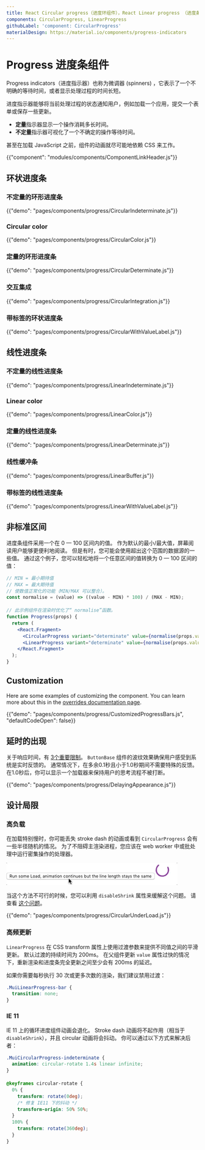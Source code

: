 ```yaml
---
title: React Circular progress（进度环组件），React Linear progress （进度条组件）
components: CircularProgress, LinearProgress
githubLabel: 'component: CircularProgress'
materialDesign: https://material.io/components/progress-indicators
---
```


# Progress 进度条组件

<p class="description">Progress indicators（进度指示器）也称为微调器 (spinners) ，它表示了一个不明确的等待时间，或者显示处理过程的时间长短。</p>

进度指示器能够将当前处理过程的状态通知用户，例如加载一个应用，提交一个表单或保存一些更新。

- **定量**指示器显示一个操作消耗多长时间。
- **不定量**指示器可视化了一个不确定的操作等待时间。

甚至在加载 JavaScript 之前，组件的动画就尽可能地依赖 CSS 来工作。

{{"component": "modules/components/ComponentLinkHeader.js"}}

## 环状进度条

### 不定量的环形进度条

{{"demo": "pages/components/progress/CircularIndeterminate.js"}}

### Circular color

{{"demo": "pages/components/progress/CircularColor.js"}}

### 定量的环形进度条

{{"demo": "pages/components/progress/CircularDeterminate.js"}}

### 交互集成

{{"demo": "pages/components/progress/CircularIntegration.js"}}

### 带标签的环状进度条

{{"demo": "pages/components/progress/CircularWithValueLabel.js"}}

## 线性进度条

### 不定量的线性进度条

{{"demo": "pages/components/progress/LinearIndeterminate.js"}}

### Linear color

{{"demo": "pages/components/progress/LinearColor.js"}}

### 定量的线性进度条

{{"demo": "pages/components/progress/LinearDeterminate.js"}}

### 线性缓冲条

{{"demo": "pages/components/progress/LinearBuffer.js"}}

### 带标签的线性进度条

{{"demo": "pages/components/progress/LinearWithValueLabel.js"}}

## 非标准区间

进度条组件采用一个在 0 — 100 区间内的值。 作为默认的最小/最大值，屏幕阅读用户能够更便利地阅读。 但是有时，您可能会使用超出这个范围的数据源的一些值。 通过这个例子，您可以轻松地将一个任意区间的值转换为 0 — 100 区间的值：

```jsx
// MIN = 最小期待值
// MAX = 最大期待值
// 使数值正常化的功能（MIN/MAX 可以整合）。
const normalise = (value) => ((value - MIN) * 100) / (MAX - MIN);

// 此示例组件在渲染时优化了“ normalise”函数。
function Progress(props) {
  return (
    <React.Fragment>
      <CircularProgress variant="determinate" value={normalise(props.value)} />
      <LinearProgress variant="determinate" value={normalise(props.value)} />
    </React.Fragment>
  );
}
```

## Customization

Here are some examples of customizing the component. You can learn more about this in the [overrides documentation page](/customization/how-to-customize/).

{{"demo": "pages/components/progress/CustomizedProgressBars.js", "defaultCodeOpen": false}}

## 延时的出现

关于响应时间，有 [3个重要限制](https://www.nngroup.com/articles/response-times-3-important-limits/)。 `ButtonBase` 组件的波纹效果确保用户感受到系统是实时反馈的。 通常情况下，在多余0.1秒且小于1.0秒期间不需要特殊的反馈。 在1.0秒后，你可以显示一个加载器来保持用户的思考流程不被打断。

{{"demo": "pages/components/progress/DelayingAppearance.js"}}

## 设计局限

### 高负载

在加载特别慢时，你可能丢失 stroke dash 的动画或看到 `CircularProgress` 会有一些半径随机的情况。 为了不阻碍主渲染进程，您应该在 web worker 中或批处理中运行密集操作的处理器。

![高负载](/static/images/progress/heavy-load.gif)

当这个方法不可行的时候，您可以利用 `disableShrink` 属性来缓解这个问题。 请查看 [这个问题](https://github.com/mui-org/material-ui/issues/10327)。

{{"demo": "pages/components/progress/CircularUnderLoad.js"}}

### 高频更新

`LinearProgress` 在 CSS transform 属性上使用过渡参数来提供不同值之间的平滑更新。 默认过渡的持续时间为 200ms。 在父组件更新 `value` 属性过快的情况下，重新渲染和进度条完全更新之间至少会有 200ms 的延迟。

如果你需要每秒执行 30 次或更多次数的渲染，我们建议禁用过渡：

```css
.MuiLinearProgress-bar {
  transition: none;
}
```

### IE 11

IE 11 上的循环进度组件动画会退化。 Stroke dash 动画将不起作用（相当于`disableShrink`），并且 circular 动画将会抖动。 你可以通过以下方式来解决后者：

```css
.MuiCircularProgress-indeterminate {
  animation: circular-rotate 1.4s linear infinite;
}

@keyframes circular-rotate {
  0% {
    transform: rotate(0deg);
    /* 修复 IE11 下的抖动 */
    transform-origin: 50% 50%;
  }
  100% {
    transform: rotate(360deg);
  }
}
```
